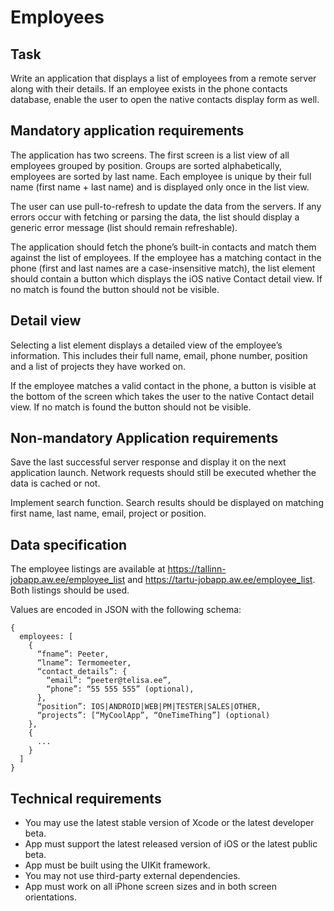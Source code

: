 # Employees

## Task
Write an application that displays a list of employees from a remote server along with their details. If an employee exists in the phone contacts database, enable the user to open the native contacts display form as well.

## Mandatory application requirements
The application has two screens. The first screen is a list view of all employees grouped by position. Groups are sorted alphabetically, employees are sorted by last name. Each employee is unique by their full name (first name + last name) and is displayed only once in the list view.

The user can use pull-to-refresh to update the data from the servers. If any errors occur with fetching or parsing the data, the list should display a generic error message (list should remain refreshable).

The application should fetch the phone’s built-in contacts and match them against the list of employees. If the employee has a matching contact in the phone (first and last names are a case-insensitive match), the list element should contain a button which displays the iOS native Contact detail view. If no match is found the button should not be visible.

## Detail view
Selecting a list element displays a detailed view of the employee’s information. This includes their full name, email, phone number, position and a list of projects they have worked on.

If the employee matches a valid contact in the phone, a button is visible at the bottom of the screen which takes the user to the native Contact detail view. If no match is found the button should not be visible.

## Non-mandatory Application requirements
Save the last successful server response and display it on the next application launch. Network requests should still be executed whether the data is cached or not.

Implement search function. Search results should be displayed on matching first name, last name, email, project or position.

## Data specification
The employee listings are available at https://tallinn-jobapp.aw.ee/employee_list and https://tartu-jobapp.aw.ee/employee_list. Both listings should be used.

Values are encoded in JSON with the following schema:
```
{
  employees: [
    {
      “fname”: Peeter,
      “lname”: Termomeeter,
      “contact_details”: {
        “email”: “peeter@telisa.ee”,
        “phone”: “55 555 555” (optional),
      },
      “position”: IOS|ANDROID|WEB|PM|TESTER|SALES|OTHER,
      “projects”: [“MyCoolApp”, “OneTimeThing”] (optional)
    },
    {
      ...
    }
  ] 
}
```

## Technical requirements
* You may use the latest stable version of Xcode or the latest developer beta.
* App must support the latest released version of iOS or the latest public beta.
* App must be built using the UIKit framework.
* You may not use third-party external dependencies.
* App must work on all iPhone screen sizes and in both screen orientations.
